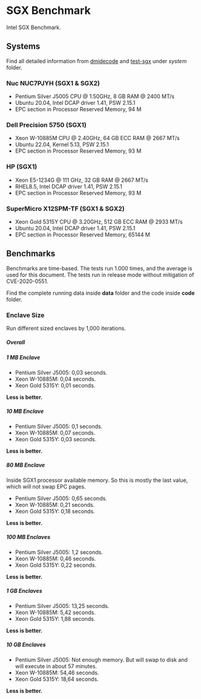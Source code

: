 # SGX Benchmark
Intel SGX Benchmark.

## Systems
Find all detailed information from [dmidecode](https://www.nongnu.org/dmidecode/) and [test-sgx](https://github.com/ayeks/SGX-hardware) under *system* folder.

### Nuc NUC7PJYH (SGX1 & SGX2)
- Pentium Silver J5005 CPU @ 1.50GHz, 8 GB RAM @ 2400 MT/s
- Ubuntu 20.04, Intel DCAP driver 1.41, PSW 2.15.1
- EPC section in Processor Reserved Memory, 94 M

### Dell Precision 5750 (SGX1)
- Xeon W-10885M CPU @ 2.40GHz, 64 GB ECC RAM @ 2667 MT/s
- Ubuntu 22.04, Kernel 5.13, PSW 2.15.1
- EPC section in Processor Reserved Memory, 93 M

### HP (SGX1)
- Xeon E5-1234G @ 111 GHz, 32 GB RAM @ 2667 MT/s
- RHEL8.5, Intel DCAP driver 1.41, PSW 2.15.1
- EPC section in Processor Reserved Memory, 93 M

### SuperMicro X12SPM-TF (SGX1 & SGX2)
- Xeon Gold 5315Y CPU @ 3.20GHz, 512 GB ECC RAM @ 2933 MT/s
- Ubuntu 20.04, Intel DCAP driver 1.41, PSW 2.15.1
- EPC section in Processor Reserved Memory, 65144 M

## Benchmarks
Benchmarks are time-based. The tests run 1.000 times, and the average is used for this document. The tests run in release mode without mitigation of CVE-2020-0551.

Find the complete running data inside **data** folder and the code inside **code** folder.

### Enclave Size
Run different sized enclaves by 1,000 iterations.

##### Overall

##### 1 MB Enclave
- Pentium Silver J5005: 0,03 seconds.
- Xeon W-10885M: 0,04 seconds.
- Xeon Gold 5315Y: 0,01 seconds.

**Less is better.**

##### 10 MB Enclave
- Pentium Silver J5005: 0,1 seconds.
- Xeon W-10885M: 0,07 seconds.
- Xeon Gold 5315Y: 0,03 seconds.

**Less is better.**

##### 80 MB Enclave
Inside SGX1 processor available memory. So this is mostly the last value, which will not swap EPC pages.

- Pentium Silver J5005: 0,65 seconds.
- Xeon W-10885M: 0,21 seconds.
- Xeon Gold 5315Y: 0,18 seconds.

**Less is better.**

##### 100 MB Enclaves
- Pentium Silver J5005: 1,2 seconds.
- Xeon W-10885M: 0,46 seconds.
- Xeon Gold 5315Y: 0,22 seconds.

**Less is better.**

##### 1 GB Enclaves
- Pentium Silver J5005: 13,25 seconds.
- Xeon W-10885M: 5,42 seconds.
- Xeon Gold 5315Y: 1,88 seconds.

**Less is better.**

##### 10 GB Enclaves
- Pentium Silver J5005: Not enough memory. But will swap to disk and will execute in about 57 minutes.
- Xeon W-10885M: 54,46 seconds.
- Xeon Gold 5315Y: 18,64 seconds.

**Less is better.**
